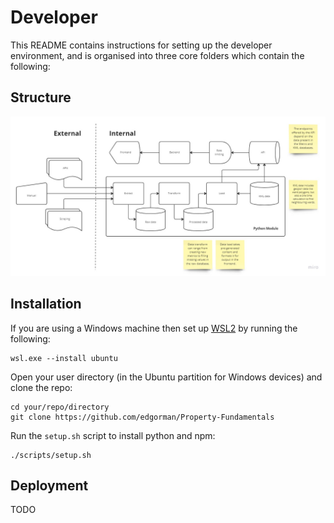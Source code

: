 # Developer

This README contains instructions for setting up the developer environment, and is organised into three core folders which contain the following:

## Structure

![System Diagram of Property Fundamentals](images/system-diagram.jpg)

## Installation

If you are using a Windows machine then set up [WSL2](https://learn.microsoft.com/en-us/windows/wsl/install) by running the following:

```
wsl.exe --install ubuntu
```

Open your user directory (in the Ubuntu partition for Windows devices) and clone the repo:

```
cd your/repo/directory
git clone https://github.com/edgorman/Property-Fundamentals
```

Run the `setup.sh` script to install python and npm:

```
./scripts/setup.sh
```

## Deployment

TODO
